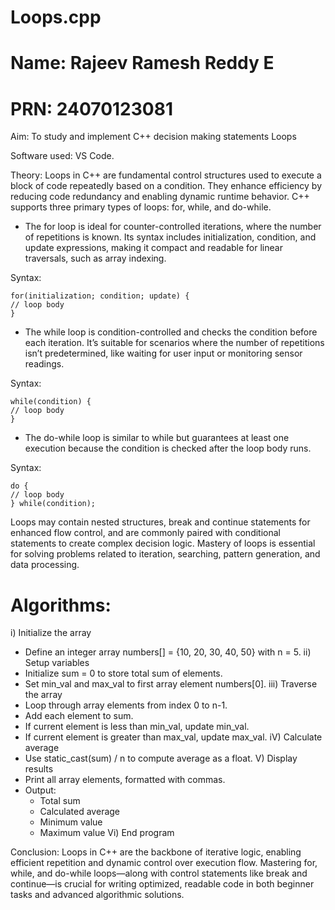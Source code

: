 # Loops.cpp
# Name: Rajeev Ramesh Reddy E
# PRN: 24070123081
Aim: To study and implement C++ decision making statements Loops

Software used: VS Code.

Theory: 
Loops in C++ are fundamental control structures used to execute a block of code repeatedly based on a condition. They enhance efficiency by reducing code redundancy and enabling dynamic runtime behavior. C++ supports three primary types of loops: for, while, and do-while.
- The for loop is ideal for counter-controlled iterations, where the number of repetitions is known. Its syntax includes initialization, condition, and update expressions, making it compact and readable for linear traversals, such as array indexing.

Syntax:
    
    for(initialization; condition; update) {
    // loop body
    }
- The while loop is condition-controlled and checks the condition before each iteration. It’s suitable for scenarios where the number of repetitions isn’t predetermined, like waiting for user input or monitoring sensor readings.

Syntax: 

    while(condition) {
    // loop body
    }
- The do-while loop is similar to while but guarantees at least one execution because the condition is checked after the loop body runs.

Syntax:

    do {
    // loop body
    } while(condition);

    
Loops may contain nested structures, break and continue statements for enhanced flow control, and are commonly paired with conditional statements to create complex decision logic. Mastery of loops is essential for solving problems related to iteration, searching, pattern generation, and data processing.

# Algorithms: 
i) Initialize the array
- Define an integer array numbers[] = {10, 20, 30, 40, 50} with n = 5.
ii) Setup variables
- Initialize sum = 0 to store total sum of elements.
- Set min_val and max_val to first array element numbers[0].
iii) Traverse the array
- Loop through array elements from index 0 to n-1.
- Add each element to sum.
- If current element is less than min_val, update min_val.
- If current element is greater than max_val, update max_val.
iV) Calculate average
- Use static_cast<double>(sum) / n to compute average as a float.
V) Display results
- Print all array elements, formatted with commas.
- Output:
  - Total sum
  - Calculated average
  - Minimum value
  - Maximum value
Vi) End program


Conclusion: 
Loops in C++ are the backbone of iterative logic, enabling efficient repetition and dynamic control over execution flow. Mastering for, while, and do-while loops—along with control statements like break and continue—is crucial for writing optimized, readable code in both beginner tasks and advanced algorithmic solutions.

